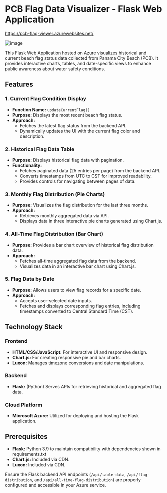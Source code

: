 


# PCB Flag Data Visualizer - Flask Web Application
https://pcb-flag-viewer.azurewebsites.net/

![image](https://github.com/user-attachments/assets/de14e08a-9e8f-41e5-9898-57adfc3034d4)

This Flask Web Application hosted on Azure visualizes historical and current beach flag status data collected from Panama City Beach (PCB). It provides interactive charts, tables, and date-specific views to enhance public awareness about water safety conditions.

## Features

### 1. Current Flag Condition Display
- **Function Name:** `updateCurrentFlag()`
- **Purpose:** Displays the most recent beach flag status.
- **Approach:**
  - Fetches the latest flag status from the backend API.
  - Dynamically updates the UI with the current flag color and description.

### 2. Historical Flag Data Table
- **Purpose:** Displays historical flag data with pagination.
- **Functionality:**
  - Fetches paginated data (25 entries per page) from the backend API.
  - Converts timestamps from UTC to CST for improved readability.
  - Provides controls for navigating between pages of data.

### 3. Monthly Flag Distribution (Pie Charts)
- **Purpose:** Visualizes the flag distribution for the last three months.
- **Approach:**
  - Retrieves monthly aggregated data via API.
  - Displays data in three interactive pie charts generated using Chart.js.

### 4. All-Time Flag Distribution (Bar Chart)
- **Purpose:** Provides a bar chart overview of historical flag distribution data.
- **Approach:**
  - Fetches all-time aggregated flag data from the backend.
  - Visualizes data in an interactive bar chart using Chart.js.

### 5. Flag Data by Date
- **Purpose:** Allows users to view flag records for a specific date.
- **Approach:**
  - Accepts user-selected date inputs.
  - Fetches and displays corresponding flag entries, including timestamps converted to Central Standard Time (CST).

## Technology Stack

### Frontend
- **HTML/CSS/JavaScript:** For interactive UI and responsive design.
- **Chart.js:** For creating responsive pie and bar charts.
- **Luxon:** Manages timezone conversions and date manipulations.

### Backend
- **Flask:** (Python) Serves APIs for retrieving historical and aggregated flag data.

### Cloud Platform
- **Microsoft Azure:** Utilized for deploying and hosting the Flask application. 

## Prerequisites
- **Flask:** Python 3.9 to maintain compatibility with dependencies shown in requirements.txt
- **Chart.js:** Included via CDN.
- **Luxon:** Included via CDN.

Ensure the Flask backend API endpoints (`/api/table-data`, `/api/flag-distribution`, and `/api/all-time-flag-distribution`) are properly configured and accessible in your Azure service.


